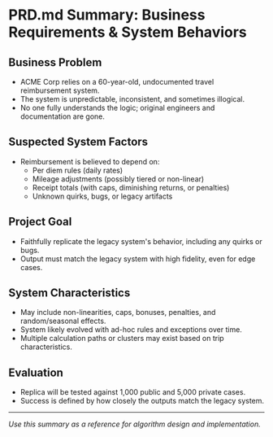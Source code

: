 # PRD.md Summary: Business Requirements & System Behaviors

## Business Problem
- ACME Corp relies on a 60-year-old, undocumented travel reimbursement system.
- The system is unpredictable, inconsistent, and sometimes illogical.
- No one fully understands the logic; original engineers and documentation are gone.

## Suspected System Factors
- Reimbursement is believed to depend on:
  - Per diem rules (daily rates)
  - Mileage adjustments (possibly tiered or non-linear)
  - Receipt totals (with caps, diminishing returns, or penalties)
  - Unknown quirks, bugs, or legacy artifacts

## Project Goal
- Faithfully replicate the legacy system's behavior, including any quirks or bugs.
- Output must match the legacy system with high fidelity, even for edge cases.

## System Characteristics
- May include non-linearities, caps, bonuses, penalties, and random/seasonal effects.
- System likely evolved with ad-hoc rules and exceptions over time.
- Multiple calculation paths or clusters may exist based on trip characteristics.

## Evaluation
- Replica will be tested against 1,000 public and 5,000 private cases.
- Success is defined by how closely the outputs match the legacy system.

---

*Use this summary as a reference for algorithm design and implementation.* 